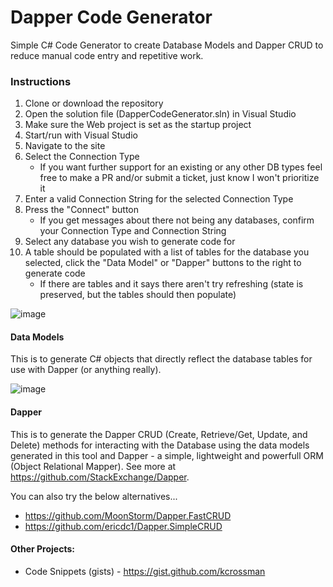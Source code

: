 # Dapper Code Generator
Simple C# Code Generator to create Database Models and Dapper CRUD to reduce manual code entry and repetitive work.

### Instructions
1. Clone or download the repository
2. Open the solution file (DapperCodeGenerator.sln) in Visual Studio
3. Make sure the Web project is set as the startup project
4. Start/run with Visual Studio
5. Navigate to the site
6. Select the Connection Type
    * If you want further support for an existing or any other DB types feel free to make a PR and/or submit a ticket, just know I won't prioritize it
7. Enter a valid Connection String for the selected Connection Type
8. Press the "Connect" button
    * If you get messages about there not being any databases, confirm your Connection Type and Connection String
9. Select any database you wish to generate code for
10. A table should be populated with a list of tables for the database you selected, click the "Data Model" or "Dapper" buttons to the right to generate code
    * If there are tables and it says there aren't try refreshing (state is preserved, but the tables should then populate)

![image](https://user-images.githubusercontent.com/9127996/34977996-fb4a9776-fa59-11e7-8978-229aea9b1ef7.png)

#### Data Models
This is to generate C# objects that directly reflect the database tables for use with Dapper (or anything really).

![image](https://user-images.githubusercontent.com/9127996/34978041-2c01d460-fa5a-11e7-9ccb-285736b38cf9.png)

#### Dapper
This is to generate the Dapper CRUD (Create, Retrieve/Get, Update, and Delete) methods for interacting with the Database using the data models generated in this tool and Dapper - a simple, lightweight and powerfull ORM (Object Relational Mapper). See more at https://github.com/StackExchange/Dapper.

You can also try the below alternatives...
* https://github.com/MoonStorm/Dapper.FastCRUD
* https://github.com/ericdc1/Dapper.SimpleCRUD

#### Other Projects:
- Code Snippets (gists) - https://gist.github.com/kcrossman

